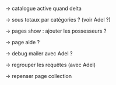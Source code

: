 -> catalogue active quand delta

-> sous totaux par catégories ? (voir Adel ?)

-> pages show : ajouter les possesseurs ?

-> page aide ?

-> debug mailer avec Adel ?

-> regrouper les requêtes (avec Adel)

-> repenser page collection